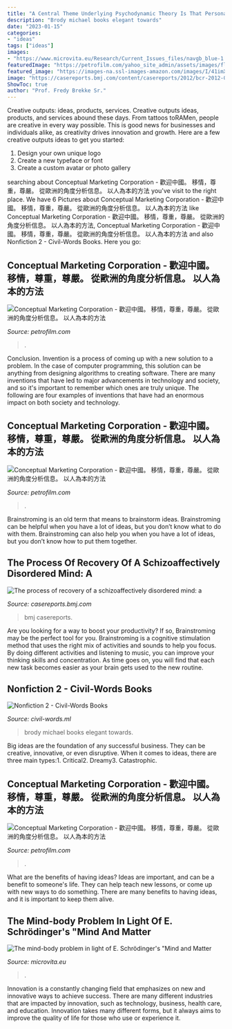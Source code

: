 ```yaml
---
title: "A Central Theme Underlying Psychodynamic Theory Is That Personality : Conceptual Marketing Corporation"
description: "Brody michael books elegant towards"
date: "2023-01-15"
categories:
- "ideas"
tags: ["ideas"]
images:
- "https://www.microvita.eu/Research/Current_Issues_files/navgb_blue-1.jpg"
featuredImage: "https://petrofilm.com/yahoo_site_admin/assets/images/flag_small_XX.23603346_std.jpg"
featured_image: "https://images-na.ssl-images-amazon.com/images/I/41imXXHzjgL._SX331_BO1,204,203,200_.jpg"
image: "https://casereports.bmj.com/content/casereports/2012/bcr-2012-006683/F5.medium.gif"
ShowToc: true
author: "Prof. Fredy Brekke Sr."
---
```



Creative outputs: ideas, products, services.
Creative outputs ideas, products, and services abound these days. From tattoos toRAMen, people are creative in every way possible. This is good news for businesses and individuals alike, as creativity drives innovation and growth. Here are a few creative outputs ideas to get you started:
1. Design your own unique logo
2. Create a new typeface or font
3. Create a custom avatar or photo gallery

	

		
searching about Conceptual Marketing Corporation - 歡迎中國。 移情，尊重，尊嚴。 從歐洲的角度分析信息。 以人為本的方法 you've visit to the right place. We have 6 Pictures about Conceptual Marketing Corporation - 歡迎中國。 移情，尊重，尊嚴。 從歐洲的角度分析信息。 以人為本的方法 like Conceptual Marketing Corporation - 歡迎中國。 移情，尊重，尊嚴。 從歐洲的角度分析信息。 以人為本的方法, Conceptual Marketing Corporation - 歡迎中國。 移情，尊重，尊嚴。 從歐洲的角度分析信息。 以人為本的方法 and also Nonfiction 2 - Civil-Words Books. Here you go:
		
    
## Conceptual Marketing Corporation - 歡迎中國。 移情，尊重，尊嚴。 從歐洲的角度分析信息。 以人為本的方法

<img loading=lazy src="https://petrofilm.com/yahoo_site_admin/assets/images/ukraine_gold_B.238133722_std.png" onerror="this.onerror=null;this.src='https://tse3.mm.bing.net/th?id=OIP.8Jmdbw1XvflwvIy19mk2ZQHaCi&amp;pid=15.1';" alt="Conceptual Marketing Corporation - 歡迎中國。 移情，尊重，尊嚴。 從歐洲的角度分析信息。 以人為本的方法">

_Source: petrofilm.com_

>. 

	

Conclusion.
Invention is a process of coming up with a new solution to a problem. In the case of computer programming, this solution can be anything from designing algorithms to creating software. There are many inventions that have led to major advancements in technology and society, and so it's important to remember which ones are truly unique. The following are four examples of inventions that have had an enormous impact on both society and technology.

    
## Conceptual Marketing Corporation - 歡迎中國。 移情，尊重，尊嚴。 從歐洲的角度分析信息。 以人為本的方法

<img loading=lazy src="https://petrofilm.com/yahoo_site_admin/assets/images/flag_small_XX.23603346_std.jpg" onerror="this.onerror=null;this.src='https://tse3.mm.bing.net/th?id=OIP.w6vW1_bw3awu1LyjZOLxlwAAAA&amp;pid=15.1';" alt="Conceptual Marketing Corporation - 歡迎中國。 移情，尊重，尊嚴。 從歐洲的角度分析信息。 以人為本的方法">

_Source: petrofilm.com_

>. 

	

Brainstroming is an old term that means to brainstorm ideas. Brainstroming can be helpful when you have a lot of ideas, but you don’t know what to do with them. Brainstroming can also help you when you have a lot of ideas, but you don’t know how to put them together.

    
## The Process Of Recovery Of A Schizoaffectively Disordered Mind: A

<img loading=lazy src="https://casereports.bmj.com/content/casereports/2012/bcr-2012-006683/F5.medium.gif" onerror="this.onerror=null;this.src='https://tse1.mm.bing.net/th?id=OIP.g5bOyv6oxZYLHLaKcGvBggD_Es&amp;pid=15.1';" alt="The process of recovery of a schizoaffectively disordered mind: a">

_Source: casereports.bmj.com_

>bmj casereports. 

	

Are you looking for a way to boost your productivity? If so, Brainstroming may be the perfect tool for you. Brainstroming is a cognitive stimulation method that uses the right mix of activities and sounds to help you focus. By doing different activities and listening to music, you can improve your thinking skills and concentration. As time goes on, you will find that each new task becomes easier as your brain gets used to the new routine.

    
## Nonfiction 2 - Civil-Words Books

<img loading=lazy src="https://images-na.ssl-images-amazon.com/images/I/41imXXHzjgL._SX331_BO1,204,203,200_.jpg" onerror="this.onerror=null;this.src='https://tse3.mm.bing.net/th?id=OIP.QN5kEgf3AuElAqbhRfgUQwAAAA&amp;pid=15.1';" alt="Nonfiction 2 - Civil-Words Books">

_Source: civil-words.ml_

>brody michael books elegant towards. 

	

Big ideas are the foundation of any successful business. They can be creative, innovative, or even disruptive. When it comes to ideas, there are three main types:1. Critical2. Dreamy3. Catastrophic.

    
## Conceptual Marketing Corporation - 歡迎中國。 移情，尊重，尊嚴。 從歐洲的角度分析信息。 以人為本的方法

<img loading=lazy src="https://petrofilm.com/yahoo_site_admin/assets/images/logo_AGU.216170144_logo.png" onerror="this.onerror=null;this.src='https://tse3.mm.bing.net/th?id=OIP.GFmwI23ORBqeumcE-vCOKAAAAA&amp;pid=15.1';" alt="Conceptual Marketing Corporation - 歡迎中國。 移情，尊重，尊嚴。 從歐洲的角度分析信息。 以人為本的方法">

_Source: petrofilm.com_

>. 

	

What are the benefits of having ideas?
Ideas are important, and can be a benefit to someone's life. They can help teach new lessons, or come up with new ways to do something. There are many benefits to having ideas, and it is important to keep them alive.

    
## The Mind-body Problem In Light Of E. Schrödinger&#039;s &quot;Mind And Matter

<img loading=lazy src="https://www.microvita.eu/Research/Current_Issues_files/navgb_blue-1.jpg" onerror="this.onerror=null;this.src='https://tse3.mm.bing.net/th?id=OIP.l-e0kCjmZBoGGghTXsXT1gHaA8&amp;pid=15.1';" alt="The mind-body problem in light of E. Schrödinger&#039;s &quot;Mind and Matter">

_Source: microvita.eu_

>. 

	

Innovation is a constantly changing field that emphasizes on new and innovative ways to achieve success. There are many different industries that are impacted by innovation, such as technology, business, health care, and education. Innovation takes many different forms, but it always aims to improve the quality of life for those who use or experience it.

